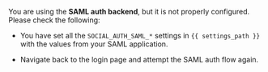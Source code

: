 You are using the **SAML auth backend**, but it is not properly
configured. Please check the following:


* You have set all the `SOCIAL_AUTH_SAML_*` settings in `{{ settings_path }}`
with the values from your SAML application.

* Navigate back to the login page and attempt the SAML auth flow again.
